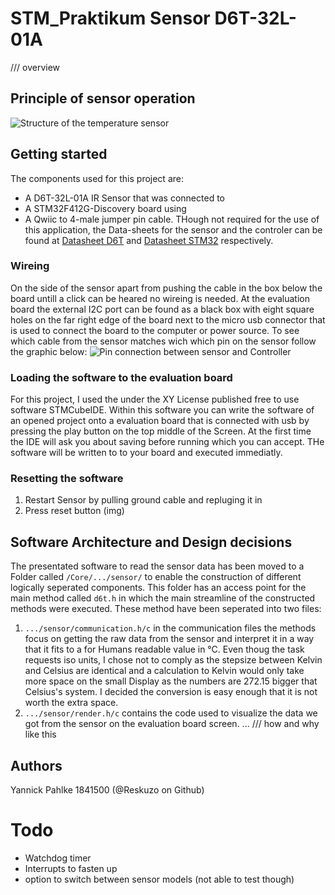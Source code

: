 # STM_Praktikum Sensor D6T-32L-01A
/// overview
## Principle of sensor operation
![Structure of the temperature sensor](file:./images/sensor_structure.png)

## Getting started
The components used for this project are:
* A D6T-32L-01A IR Sensor that was connected to 
* A STM32F412G-Discovery board using  
* A Qwiic to 4-male jumper pin cable.
THough not required for the use of this application, the Data-sheets for the sensor and the controler can be found at [Datasheet D6T]() and [Datasheet STM32]() respectively.

### Wireing
On the side of the sensor apart from pushing the cable in the box below the board untill a click can be heared no wireing is needed. 
At the evaluation board the external I2C port can be found as a black box with eight square holes on the far right edge of the board next to the micro usb connector that is used to connect the board to the computer or power source. To see which cable from the sensor matches wich which pin on the sensor follow the graphic below:
![Pin connection between sensor and Controller](file:./images/hardware_pinout)

### Loading the software to the evaluation board
For this project, I used the under the XY License published free to use software STMCubeIDE. Within this software you can write the software of an opened project onto a evaluation board that is connected with usb by pressing the play button on the top middle of the Screen. At the first time the IDE will ask you about saving before running which you can accept. THe software will be written to to your board and executed immediatly. 

### Resetting the software
1. Restart Sensor by pulling ground cable and repluging it in
2. Press reset button (img)


## Software Architecture and Design decisions
The presentated software to read the sensor data has been moved to a Folder called `/Core/.../sensor/` to enable the construction of different logically seperated components. This folder has an access point for the main method called `d6t.h` in which the main streamline of the constructed methods were executed. These method have been seperated into two files:
1. `.../sensor/communication.h/c` in the communication files the methods focus on getting the raw data from the sensor and interpret it in a way that it fits to a for Humans readable value in °C. Even thoug the task requests iso units, I chose not to comply as the stepsize between Kelvin and Celsius are identical and a calculation to Kelvin would only take more space on the small Display as the numbers are 272.15 bigger that Celsius's system. I decided the conversion is easy enough that it is not worth the extra space.
2. `.../sensor/render.h/c` contains the code used to visualize the data we got from the sensor on the evaluation board screen. ... /// how and why like this



## Authors
Yannick Pahlke 1841500 (@Reskuzo on Github)
# Todo
* Watchdog timer
* Interrupts to fasten up
* option to switch between sensor models (not able to test though)
  